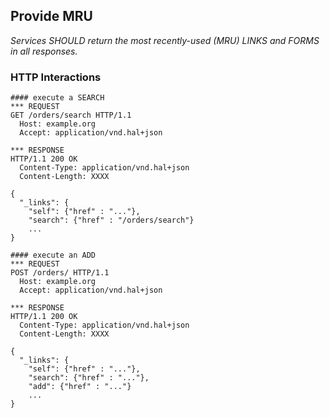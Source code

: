 ## Provide MRU

_Services SHOULD return the most recently-used (MRU) LINKS and FORMS in all responses._

### HTTP Interactions

```
#### execute a SEARCH
*** REQUEST
GET /orders/search HTTP/1.1
  Host: example.org
  Accept: application/vnd.hal+json
  
*** RESPONSE
HTTP/1.1 200 OK
  Content-Type: application/vnd.hal+json
  Content-Length: XXXX
  
{
  "_links": {
    "self": {"href" : "..."},
    "search": {"href" : "/orders/search"}
    ...
}  

#### execute an ADD
*** REQUEST
POST /orders/ HTTP/1.1
  Host: example.org
  Accept: application/vnd.hal+json
  
*** RESPONSE
HTTP/1.1 200 OK
  Content-Type: application/vnd.hal+json
  Content-Length: XXXX
  
{
  "_links": {
    "self": {"href" : "..."},
    "search": {"href" : "..."},
    "add": {"href" : "..."}
    ...
}  

```
